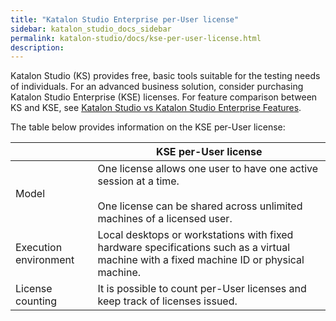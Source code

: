 ```yaml
---
title: "Katalon Studio Enterprise per-User license"
sidebar: katalon_studio_docs_sidebar
permalink: katalon-studio/docs/kse-per-user-license.html
description: 
---
```


Katalon Studio (KS) provides free, basic tools suitable for the testing needs of individuals. For an advanced business solution, consider purchasing Katalon Studio Enterprise (KSE) licenses. For feature comparison between KS and KSE, see [Katalon Studio vs Katalon Studio Enterprise Features](https://docs.katalon.com/katalon-studio/docs/katalon-studio-vs-katalon-studio-enterprise.html).

The table below provides information on the KSE per-User license:

<table>
<thead>
  <tr>
    <th></th>
    <th>KSE per-User license</th>
  </tr>
</thead>
<tbody>
  <tr>
    <td>Model</td>
    <td>One license allows one user to have one active session at a time.<br>                     <br>One license can be shared across unlimited machines of a licensed user.                 </td>
  </tr>
  <tr>
    <td>Execution environment</td>
    <td>Local desktops or workstations with fixed hardware specifications such as a virtual machine with a fixed machine ID or physical machine.</td>
  </tr>
  <tr>
    <td>License counting</td>
    <td>It is possible to count per-User licenses and keep track of licenses issued.</td>
  </tr>
</tbody>
</table>